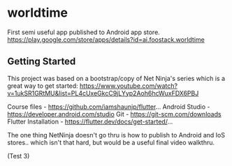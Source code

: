 # worldtime

First semi useful app published to Android app store.
https://play.google.com/store/apps/details?id=ai.foostack.worldtime


## Getting Started

This project was based on a bootstrap/copy of Net Ninja's series which is a great way to get started:
https://www.youtube.com/watch?v=1ukSR1GRtMU&list=PL4cUxeGkcC9jLYyp2Aoh6hcWuxFDX6PBJ

Course files - https://github.com/iamshaunjp/flutter...
Android Studio - https://developer.android.com/studio
Git - https://git-scm.com/downloads
Flutter Installation - https://flutter.dev/docs/get-started/...

The one thing NetNinja doesn't go thru is how to publish to Android and IoS stores.. which isn't that hard, but would be a useful final video walkthru.

(Test 3)

